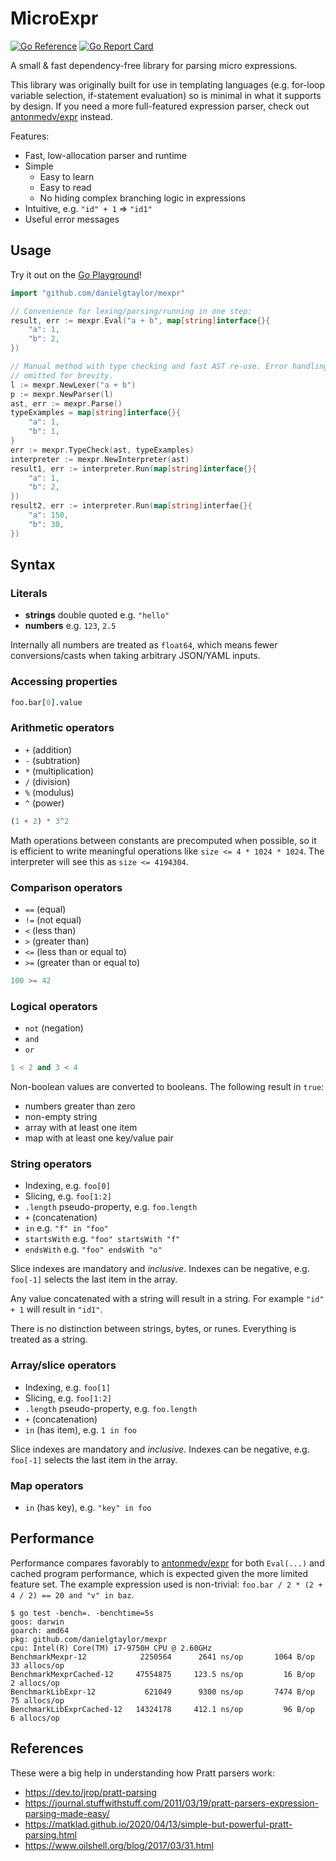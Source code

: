 # MicroExpr

[![Go Reference](https://pkg.go.dev/badge/github.com/danielgtaylor/mexpr.svg)](https://pkg.go.dev/github.com/danielgtaylor/mexpr) [![Go Report Card](https://goreportcard.com/badge/github.com/danielgtaylor/mexpr)](https://goreportcard.com/report/github.com/danielgtaylor/mexpr)

A small & fast dependency-free library for parsing micro expressions.

This library was originally built for use in templating languages (e.g. for-loop variable selection, if-statement evaluation) so is minimal in what it supports by design. If you need a more full-featured expression parser, check out [antonmedv/expr](https://github.com/antonmedv/expr) instead.

Features:

- Fast, low-allocation parser and runtime
- Simple
  - Easy to learn
  - Easy to read
  - No hiding complex branching logic in expressions
- Intuitive, e.g. `"id" + 1` => `"id1"`
- Useful error messages

## Usage

Try it out on the [Go Playground](https://play.golang.org/p/Z0UcEBgfxu_r)!

```go
import "github.com/danielgtaylor/mexpr"

// Convenience for lexing/parsing/running in one step:
result, err := mexpr.Eval("a + b", map[string]interface{}{
	"a": 1,
	"b": 2,
})

// Manual method with type checking and fast AST re-use. Error handling is
// omitted for brevity.
l := mexpr.NewLexer("a + b")
p := mexpr.NewParser(l)
ast, err := mexpr.Parse()
typeExamples = map[string]interface{}{
	"a": 1,
	"b": 1,
}
err := mexpr.TypeCheck(ast, typeExamples)
interpreter := mexpr.NewInterpreter(ast)
result1, err := interpreter.Run(map[string]interface{}{
	"a": 1,
	"b": 2,
})
result2, err := interpreter.Run(map[string]interfae{}{
	"a": 150,
	"b": 30,
})
```

## Syntax

### Literals

- **strings** double quoted e.g. `"hello"`
- **numbers** e.g. `123`, `2.5`

Internally all numbers are treated as `float64`, which means fewer conversions/casts when taking arbitrary JSON/YAML inputs.

### Accessing properties

```py
foo.bar[0].value
```

### Arithmetic operators

- `+` (addition)
- `-` (subtration)
- `*` (multiplication)
- `/` (division)
- `%` (modulus)
- `^` (power)

```py
(1 + 2) * 3^2
```

Math operations between constants are precomputed when possible, so it is efficient to write meaningful operations like `size <= 4 * 1024 * 1024`. The interpreter will see this as `size <= 4194304`.

### Comparison operators

- `==` (equal)
- `!=` (not equal)
- `<` (less than)
- `>` (greater than)
- `<=` (less than or equal to)
- `>=` (greater than or equal to)

```py
100 >= 42
```

### Logical operators

- `not` (negation)
- `and`
- `or`

```py
1 < 2 and 3 < 4
```

Non-boolean values are converted to booleans. The following result in `true`:

- numbers greater than zero
- non-empty string
- array with at least one item
- map with at least one key/value pair

### String operators

- Indexing, e.g. `foo[0]`
- Slicing, e.g. `foo[1:2]`
- `.length` pseudo-property, e.g. `foo.length`
- `+` (concatenation)
- `in` e.g. `"f" in "foo"`
- `startsWith` e.g. `"foo" startsWith "f"`
- `endsWith` e.g. `"foo" endsWith "o"`

Slice indexes are mandatory and _inclusive_. Indexes can be negative, e.g. `foo[-1]` selects the last item in the array.

Any value concatenated with a string will result in a string. For example `"id" + 1` will result in `"id1"`.

There is no distinction between strings, bytes, or runes. Everything is treated as a string.

### Array/slice operators

- Indexing, e.g. `foo[1]`
- Slicing, e.g. `foo[1:2]`
- `.length` pseudo-property, e.g. `foo.length`
- `+` (concatenation)
- `in` (has item), e.g. `1 in foo`

Slice indexes are mandatory and _inclusive_. Indexes can be negative, e.g. `foo[-1]` selects the last item in the array.

### Map operators

- `in` (has key), e.g. `"key" in foo`

## Performance

Performance compares favorably to [antonmedv/expr](https://github.com/antonmedv/expr) for both `Eval(...)` and cached program performance, which is expected given the more limited feature set. The example expression used is non-trivial: `foo.bar / 2 * (2 + 4 / 2) == 20 and "v" in baz`.

```
$ go test -bench=. -benchtime=5s
goos: darwin
goarch: amd64
pkg: github.com/danielgtaylor/mexpr
cpu: Intel(R) Core(TM) i7-9750H CPU @ 2.60GHz
BenchmarkMexpr-12          	 2250564      2641 ns/op	   1064 B/op     33 allocs/op
BenchmarkMexprCached-12    	47554875     123.5 ns/op	     16 B/op      2 allocs/op
BenchmarkLibExpr-12           621049      9300 ns/op	   7474 B/op     75 allocs/op
BenchmarkLibExprCached-12   14324178     412.1 ns/op	     96 B/op      6 allocs/op
```

## References

These were a big help in understanding how Pratt parsers work:

- https://dev.to/jrop/pratt-parsing
- https://journal.stuffwithstuff.com/2011/03/19/pratt-parsers-expression-parsing-made-easy/
- https://matklad.github.io/2020/04/13/simple-but-powerful-pratt-parsing.html
- https://www.oilshell.org/blog/2017/03/31.html
